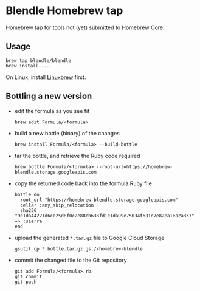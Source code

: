 # Blendle Homebrew tap

Homebrew tap for tools not (yet) submitted to Homebrew Core.

## Usage

```
brew tap blendle/blendle
brew install ...
```

On Linux, install [Linuxbrew](http://linuxbrew.sh) first.

## Bottling a new version

* edit the formula as you see fit

  ```
  brew edit Formula/<formula>
  ```

* build a new bottle (binary) of the changes

  ```
  brew install Formula/<formula> --build-bottle
  ```

* tar the bottle, and retrieve the Ruby code required

  ```
  brew bottle Formula/<formula> --root-url=https://homebrew-blendle.storage.googleapis.com
  ```

* copy the returned code back into the formula Ruby file

  ```
  bottle do
    root_url "https://homebrew-blendle.storage.googleapis.com"
    cellar :any_skip_relocation
    sha256 "9e1da44221d6ce25d8f0c2e88cb633fd1e1da99e75034f631d7e82ea1ea2a337" => :sierra
  end
  ```

* upload the generated `*.tar.gz` file to Google Cloud Storage

  ```
  gsutil cp *.bottle.tar.gz gs://homebrew-blendle
  ```

* commit the changed file to the Git repository

  ```
  git add Formula/<formula>.rb
  git commit
  git push
  ```
